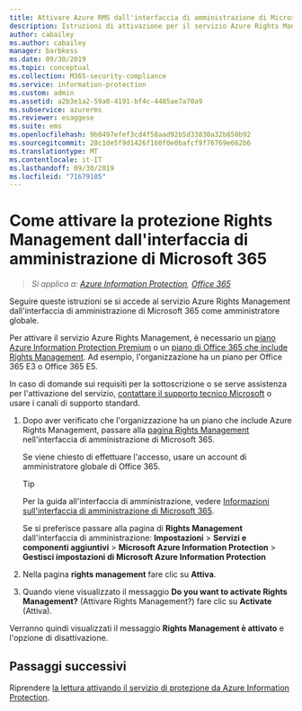 ```yaml
---
title: Attivare Azure RMS dall'interfaccia di amministrazione di Microsoft 365 - AIP
description: Istruzioni di attivazione per il servizio Azure Rights Management quando si usa l'interfaccia di amministrazione di Microsoft 365.
author: cabailey
ms.author: cabailey
manager: barbkess
ms.date: 09/30/2019
ms.topic: conceptual
ms.collection: M365-security-compliance
ms.service: information-protection
ms.custom: admin
ms.assetid: a2b3e1a2-59a0-4191-bf4c-4485ae7a70a9
ms.subservice: azurerms
ms.reviewer: esaggese
ms.suite: ems
ms.openlocfilehash: 9b0497efef3cd4f58aad92b5d33830a32b850b92
ms.sourcegitcommit: 28c1de5f9d1426f160f0e0bafcf9f76769e662b6
ms.translationtype: MT
ms.contentlocale: it-IT
ms.lasthandoff: 09/30/2019
ms.locfileid: "71679105"
---
```

# <a name="how-to-activate-rights-management-protection-from-the-microsoft-365-admin-center"></a>Come attivare la protezione Rights Management dall'interfaccia di amministrazione di Microsoft 365

>*Si applica a: [Azure Information Protection](https://azure.microsoft.com/pricing/details/information-protection), [Office 365](https://download.microsoft.com/download/E/C/F/ECF42E71-4EC0-48FF-AA00-577AC14D5B5C/Azure_Information_Protection_licensing_datasheet_EN-US.pdf)*

Seguire queste istruzioni se si accede al servizio Azure Rights Management dall'interfaccia di amministrazione di Microsoft 365 come amministratore globale. 

Per attivare il servizio Azure Rights Management, è necessario un [piano Azure Information Protection Premium](https://www.microsoft.com/cloud-platform/azure-information-protection-pricing) o un [piano di Office 365 che include Rights Management](https://download.microsoft.com/download/E/C/F/ECF42E71-4EC0-48FF-AA00-577AC14D5B5C/Azure_Information_Protection_licensing_datasheet_EN-US.pdf). Ad esempio, l'organizzazione ha un piano per Office 365 E3 o Office 365 E5. 

In caso di domande sui requisiti per la sottoscrizione o se serve assistenza per l'attivazione del servizio, [contattare il supporto tecnico Microsoft](information-support.md#to-contact-microsoft-support) o usare i canali di supporto standard.

1. Dopo aver verificato che l'organizzazione ha un piano che include Azure Rights Management, passare alla [pagina Rights Management](https://account.activedirectory.windowsazure.com/RmsOnline/Manage.aspx) nell'interfaccia di amministrazione di Microsoft 365.
    
    Se viene chiesto di effettuare l'accesso, usare un account di amministratore globale di Office 365.
    
    > [!TIP]
    > Per la guida all'interfaccia di amministrazione, vedere [Informazioni sull'interfaccia di amministrazione di Microsoft 365](/office365/admin/admin-overview/about-the-admin-center).
    
    Se si preferisce passare alla pagina di **Rights Management** dall'interfaccia di amministrazione: **Impostazioni** > **Servizi e componenti aggiuntivi** > **Microsoft Azure Information Protection** > **Gestisci impostazioni di Microsoft Azure Information Protection**

2. Nella pagina **rights management** fare clic su **Attiva**.

3. Quando viene visualizzato il messaggio **Do you want to activate Rights Management?** (Attivare Rights Management?) fare clic su **Activate** (Attiva).

Verranno quindi visualizzati il messaggio **Rights Management è attivato** e l'opzione di disattivazione.

## <a name="next-steps"></a>Passaggi successivi
Riprendere [la lettura attivando il servizio di protezione da Azure Information Protection](activate-service.md#configuring-onboarding-controls-for-a-phased-deployment).

